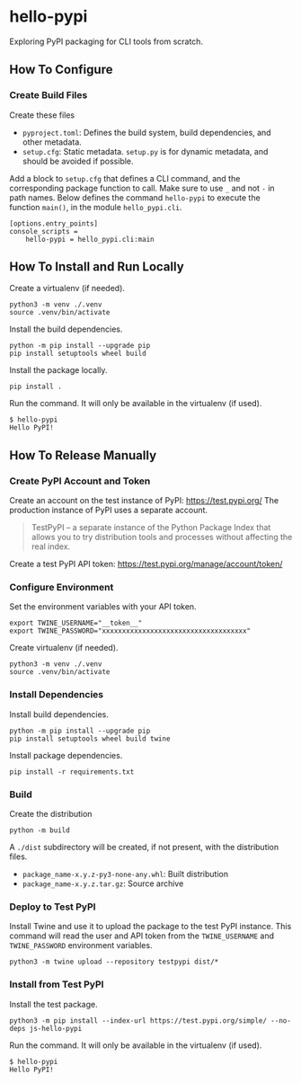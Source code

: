 # hello-pypi

Exploring PyPI packaging for CLI tools from scratch.


## How To Configure

### Create Build Files

Create these files
- `pyproject.toml`: Defines the build system, build dependencies, and other metadata. 
- `setup.cfg`: Static metadata. `setup.py` is for dynamic metadata, and should
    be avoided if possible.

Add a block to `setup.cfg` that defines a CLI command, and the corresponding
package function to call. Make sure to use `_` and not `-` in path names.
Below defines the command `hello-pypi` to execute the function `main()`,
in the module `hello_pypi.cli`.

```
[options.entry_points]
console_scripts =
    hello-pypi = hello_pypi.cli:main
```

## How To Install and Run Locally

Create a virtualenv (if needed).

```
python3 -m venv ./.venv
source .venv/bin/activate
```

Install the build dependencies.

```
python -m pip install --upgrade pip
pip install setuptools wheel build
```

Install the package locally.

```
pip install .
```

Run the command. It will only be available in the virtualenv (if used).

```
$ hello-pypi 
Hello PyPI!
```


## How To Release Manually

### Create PyPI Account and Token

Create an account on the test instance of PyPI: https://test.pypi.org/
The production instance of PyPI uses a separate account.

> TestPyPI – a separate instance of the Python Package
> Index that allows you to try distribution tools and processes without affecting
> the real index. 

Create a test PyPI API token: https://test.pypi.org/manage/account/token/


### Configure Environment

Set the environment variables with your API token.

```
export TWINE_USERNAME="__token__"
export TWINE_PASSWORD="xxxxxxxxxxxxxxxxxxxxxxxxxxxxxxxxxxxx"
```

Create virtualenv (if needed).

```
python3 -m venv ./.venv
source .venv/bin/activate
```


### Install Dependencies

Install build dependencies.

```
python -m pip install --upgrade pip
pip install setuptools wheel build twine
```

Install package dependencies.

```
pip install -r requirements.txt
```


### Build

Create the distribution

```
python -m build
```

A `./dist` subdirectory will be created, if not present, with the distribution files.
- `package_name-x.y.z-py3-none-any.whl`: Built distribution
- `package_name-x.y.z.tar.gz`: Source archive


### Deploy to Test PyPI

Install Twine and use it to upload the package to the test PyPI instance.
This command will read the user and API token from the `TWINE_USERNAME` and
`TWINE_PASSWORD` environment variables.

```
python3 -m twine upload --repository testpypi dist/*
```


### Install from Test PyPI

Install the test package.

```
python3 -m pip install --index-url https://test.pypi.org/simple/ --no-deps js-hello-pypi 
```

Run the command. It will only be available in the virtualenv (if used).

```
$ hello-pypi 
Hello PyPI!
```

